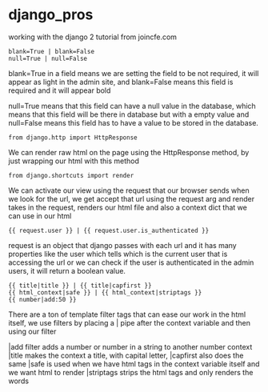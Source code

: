 # django_pros
working with the django 2 tutorial from joincfe.com

```
blank=True | blank=False
null=True | null=False
```

blank=True in a field means we are setting the field to be not required, it will appear as light in
the admin site, and blank=False means this field is required and it will appear bold

null=True means that this field can have a null value in the database, which means that this field 
will be there in database but with a empty value and null=False means this field has to have a value
to be stored in the database.

```
from django.http import HttpResponse
```

We can render raw html on the page using the HttpResponse method, by just wrapping our html with this 
method

```
from django.shortcuts import render
```

We can activate our view using the request that our browser sends when we look for the url, we get 
accept that url using the request arg and render takes in the request, renders our html file and also
a context dict that we can use in our html

```
{{ request.user }} | {{ request.user.is_authenticated }}
```

request is an object that django passes with each url and it has many properties like the user which
tells which is the current user that is accessing the url or we can check if the user is 
authenticated in the admin users, it will return a boolean value.

```
{{ title|title }} | {{ title|capfirst }}
{{ html_context|safe }} | {{ html_context|striptags }}
{{ number|add:50 }}
```

There are a ton of template filter tags that can ease our work in the html itself, we use filters by 
placing a | pipe after the context variable and then using our filter

|add filter adds a number or number in a string to another number context
|title makes the context a title, with capital letter, |capfirst also does the same
|safe is used when we have html tags in the context variable itself and we want html to render
|striptags strips the html tags and only renders the words
